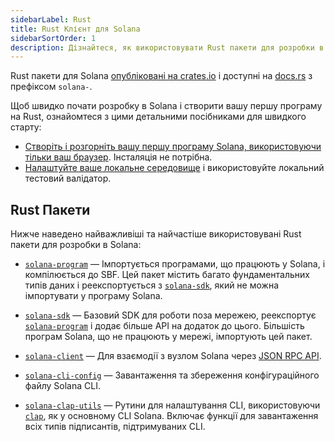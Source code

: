 ```yaml
---
sidebarLabel: Rust
title: Rust Клієнт для Solana
sidebarSortOrder: 1
description: Дізнайтеся, як використовувати Rust пакети для розробки в Solana.
---
```


Rust пакети для Solana
[опубліковані на crates.io](https://crates.io/search?q=solana-) і доступні на
[docs.rs](https://docs.rs/releases/search?query=solana-) з префіксом `solana-`.

<Callout title="Hello World: Початок роботи з розробкою Solana">

Щоб швидко почати розробку в Solana і створити вашу першу програму на Rust,
ознайомтеся з цими детальними посібниками для швидкого старту:

- [Створіть і розгорніть вашу першу програму Solana, використовуючи тільки ваш браузер](/content/guides/getstarted/hello-world-in-your-browser.md).
  Інсталяція не потрібна.
- [Налаштуйте ваше локальне середовище](/docs/uk/intro/installation) і використовуйте локальний тестовий валідатор.

</Callout>

## Rust Пакети

Нижче наведено найважливіші та найчастіше використовувані Rust пакети для розробки в Solana:

- [`solana-program`] &mdash; Імпортується програмами, що працюють у Solana, і компілюється до
  SBF. Цей пакет містить багато фундаментальних типів даних і реекспортується з
  [`solana-sdk`], який не можна імпортувати у програму Solana.

- [`solana-sdk`] &mdash; Базовий SDK для роботи поза мережею, реекспортує
  [`solana-program`] і додає більше API на додаток до цього. Більшість програм Solana,
  що не працюють у мережі, імпортують цей пакет.

- [`solana-client`] &mdash; Для взаємодії з вузлом Solana через
  [JSON RPC API](/docs/uk/rpc).

- [`solana-cli-config`] &mdash; Завантаження та збереження конфігураційного файлу Solana CLI.

- [`solana-clap-utils`] &mdash; Рутини для налаштування CLI, використовуючи [`clap`], як у
  основному CLI Solana. Включає функції для завантаження всіх типів підписантів, підтримуваних CLI.

[`solana-program`]: https://docs.rs/solana-program
[`solana-sdk`]: https://docs.rs/solana-sdk
[`solana-client`]: https://docs.rs/solana-client
[`solana-cli-config`]: https://docs.rs/solana-cli-config
[`solana-clap-utils`]: https://docs.rs/solana-clap-utils
[`clap`]: https://docs.rs/clap
